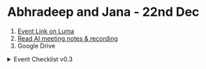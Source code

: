 # Abhradeep and Jana - 22nd Dec

1. [Event Link on Luma](https://lu.ma/abhradeep-and-jana)
2. [Read AI meeting notes & recording](https://app.read.ai/analytics/meetings/01HJ7RZ7PC9JE3KQ6B5JQ4RJ4R?utm\_source=Share\_CopyLink)
3. Google Drive&#x20;



<details>

<summary>Event Checklist v0.3</summary>

### <mark style="background-color:orange;">Pre-Event Check</mark>

#### Goal

* [ ] Proposal scope, goal and agenda is clearly defined and shared with the guest
* [ ] Ensure the event has an event page

#### Speaker & Hosts

* [ ] Speaker time and date is confirmed
* [ ] Clear owners are defined. Very clear roles at a job description level. Who will order etc.
  * [ ] Host
  * [ ] Facilitator
  * [ ] Logistics Head
  * [ ] Comms Head

#### Session Logistics

* [ ] Venue is decided, open & has someone to assist with security and logistics
* [ ] F\&B is planned for
* [ ] All the equipment checks
* [ ] Seating arrangement
* [ ] Recording & Photography owners are defined

#### Pre-Event Comms

* [ ] Luma has been setup with
  * [ ] Poster
  * [ ] Description
  * [ ] Location
  * [ ] Meeting Invite
  * [ ] Additional Questions.
  * [ ] WA and LinkedIn collection
  * [ ] Approval-only setting



### <mark style="background-color:purple;">During Event Checklist</mark>

**30-60 mins before the event starts**

**Rules**

1. Always leave time to people to talk to each other. A mixer.

* [ ] Ensure you have the essentials of food, coffee, water, glasses, ready before the event kicks-off.
* [ ] Ensure the AC/fan/lighting is working as expected in the room.
* [ ] Ensure the speaker and display connections are setup and working fine.
* [ ] Ensure that the note-taking and recording including mics are testing and working fine.
* [ ] Reach out to the speaker and guests and check who all is unable to make it.

#### Facilitation/Moderation - this is end-to-end facilitation -

* [ ] Who greets when people come in - <mark style="color:orange;">**HARSHA**</mark>
* [ ] LUMA Check-in everyone coming in for CRM - <mark style="color:orange;">**HARSHA**</mark>
* [ ] Who ends the session and next steps etc. - <mark style="color:orange;">**HARSHA**</mark>

### <mark style="background-color:blue;">Post-Event Checklist</mark>



**Admin**

* [ ] Write down names of every person that attended in the CMS. Were they active. What is the NPS, etc.
* [ ] Call each of them.  Do they want to present, invite people. Have them feel ownership.
* [ ] Asif to add to CRM through Make Automation.

#### Comms

* [ ] Clear Call to Action in Survey, add you to our newsletter, cross pollinating, talk about volunteer call list or OCC etc.
* [ ] Vote on next event interests/questions.
* [ ] Send the form right away. Schedule an email and keep right after with goodies
* [ ] Survey: What did you gain out of this?



#### Recordings & Social Media

* [ ] Ensure pictures, videos, etc. are added to Gitbook in the event page.

</details>
